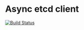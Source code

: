# Async etcd client

[![Build Status](https://cloud.drone.io/api/badges/SergeyTsaplin/aioetcd/status.svg)](https://cloud.drone.io/SergeyTsaplin/aioetcd)